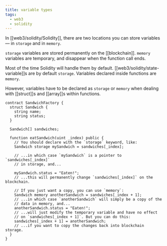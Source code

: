 ```yaml
---
title: variable types
tags:
  - web3
  - solidity
---
```


In [[web3/solidity/Solidity]], there are two locations you can store variables — in `storage` and in `memory`.

`storage` variables are stored permanently on the [[blockchain]]. `memory` variables are temporary, and disappear when the function call ends.

Most of the time Solidity will handle them by default. [[web3/solidity/state-variable]]s are by default `storage`. Variables declared inside functions are `memory`.

However, variables have to be declared as `storage` or `memory` when dealing with [[struct]]s and [[array]]s within functions.

```solidity
contract SandwichFactory {
  struct Sandwich {
    string name;
    string status;
  }

  Sandwich[] sandwiches;

  function eatSandwich(uint _index) public {
    // You should declare with the `storage` keyword, like:
    Sandwich storage mySandwich = sandwiches[_index];

    // ...in which case `mySandwich` is a pointer to `sandwiches[_index]`
    // in storage, and...

    mySandwich.status = "Eaten!";
    // ...this will permanently change `sandwiches[_index]` on the blockchain.

    // If you just want a copy, you can use `memory`:
    Sandwich memory anotherSandwich = sandwiches[_index + 1];
    // ...in which case `anotherSandwich` will simply be a copy of the
    // data in memory, and...
    anotherSandwich.status = "Eaten!";
    // ...will just modify the temporary variable and have no effect
    // on `sandwiches[_index + 1]`. But you can do this:
    sandwiches[_index + 1] = anotherSandwich;
    // ...if you want to copy the changes back into blockchain storage.
  }
}
```
